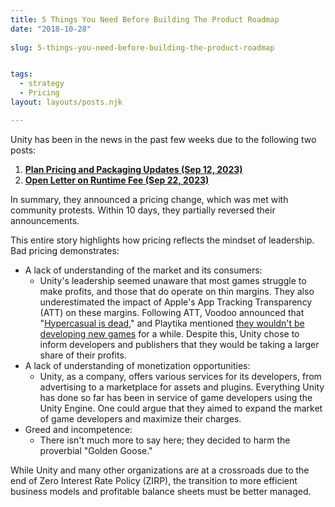 ```yaml
---
title: 5 Things You Need Before Building The Product Roadmap
date: "2018-10-28"
 
slug: 5-things-you-need-before-building-the-product-roadmap


tags: 
  - strategy
  - Pricing
layout: layouts/posts.njk

---
```

Unity has been in the news in the past few weeks due to the following two posts:

1. **[Plan Pricing and Packaging Updates (Sep 12, 2023)](https://blog.unity.com/news/plan-pricing-and-packaging-updates)**
2. **[Open Letter on Runtime Fee (Sep 22, 2023)](https://blog.unity.com/news/open-letter-on-runtime-fee)**

In summary, they announced a pricing change, which was met with community protests. Within 10 days, they partially reversed their announcements.

This entire story highlights how pricing reflects the mindset of leadership. Bad pricing demonstrates:

- A lack of understanding of the market and its consumers:
    - Unity's leadership seemed unaware that most games struggle to make profits, and those that do operate on thin margins. They also underestimated the impact of Apple's App Tracking Transparency (ATT) on these margins. Following ATT, Voodoo announced that "[Hypercasual is dead](https://www.pocketgamer.biz/news/80735/voodoos-alex-shea-hypercasual-is-dead/)," and Playtika mentioned [they wouldn't be developing new games](https://www.pocketgamer.biz/news/80735/voodoos-alex-shea-hypercasual-is-dead/) for a while. Despite this, Unity chose to inform developers and publishers that they would be taking a larger share of their profits.
- A lack of understanding of monetization opportunities:
    - Unity, as a company, offers various services for its developers, from advertising to a marketplace for assets and plugins. Everything Unity has done so far has been in service of game developers using the Unity Engine. One could argue that they aimed to expand the market of game developers and maximize their charges.
- Greed and incompetence:
    - There isn't much more to say here; they decided to harm the proverbial "Golden Goose."

While Unity and many other organizations are at a crossroads due to the end of Zero Interest Rate Policy (ZIRP), the transition to more efficient business models and profitable balance sheets must be better managed.
